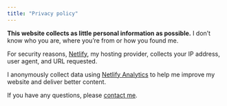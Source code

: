```yaml
---
title: "Privacy policy"
---
```


**This website collects as little personal information as possible.** I don’t know who you are, where you’re from or how you found me.

For security reasons, [Netlify](https://www.netlify.com/), my hosting provider, collects your IP address, user agent, and URL requested.

I anonymously collect data using [Netlify Analytics](https://www.netlify.com/products/analytics/) to help me improve my website and deliver better content.

If you have any questions, please [contact me](https://daveredfern.com/contact/).
